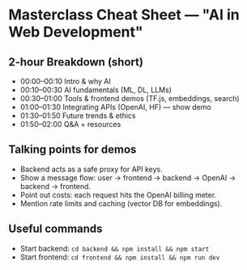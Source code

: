 # Masterclass Cheat Sheet — "AI in Web Development"

## 2-hour Breakdown (short)
- 00:00–00:10 Intro & why AI
- 00:10–00:30 AI fundamentals (ML, DL, LLMs)
- 00:30–01:00 Tools & frontend demos (TF.js, embeddings, search)
- 01:00–01:30 Integrating APIs (OpenAI, HF) — show demo
- 01:30–01:50 Future trends & ethics
- 01:50–02:00 Q&A + resources

## Talking points for demos
- Backend acts as a safe proxy for API keys.
- Show a message flow: user -> frontend -> backend -> OpenAI -> backend -> frontend.
- Point out costs: each request hits the OpenAI billing meter.
- Mention rate limits and caching (vector DB for embeddings).

## Useful commands
- Start backend: `cd backend && npm install && npm start`
- Start frontend: `cd frontend && npm install && npm run dev`
